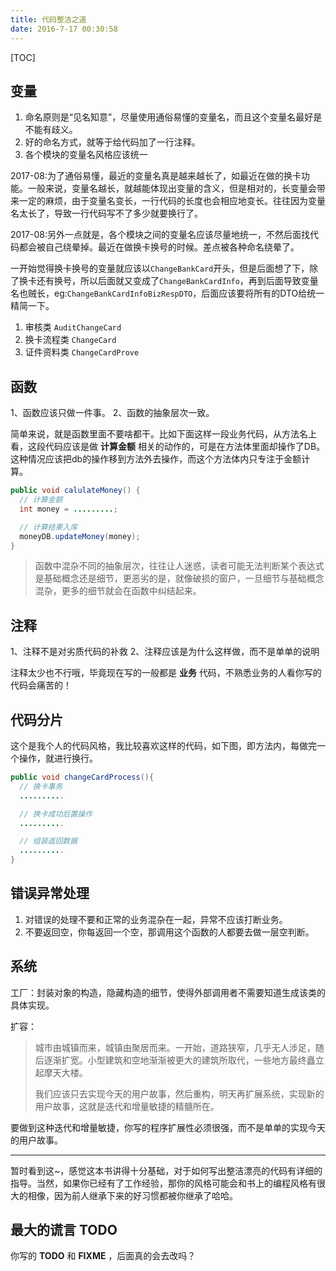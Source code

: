 ```yaml
---
title: 代码整洁之道
date: 2016-7-17 00:30:58
---
```


[TOC]

## 变量

1. 命名原则是“见名知意”，尽量使用通俗易懂的变量名，而且这个变量名最好是不能有歧义。
2. 好的命名方式，就等于给代码加了一行注释。
3. 各个模块的变量名风格应该统一

2017-08:为了通俗易懂，最近的变量名真是越来越长了，如最近在做的换卡功能。一般来说，变量名越长，就越能体现出变量的含义，但是相对的，长变量会带来一定的麻烦，由于变量名变长，一行代码的长度也会相应地变长。往往因为变量名太长了，导致一行代码写不了多少就要换行了。

2017-08:另外一点就是，各个模块之间的变量名应该尽量地统一，不然后面找代码都会被自己绕晕掉。最近在做换卡换号的时候。差点被各种命名绕晕了。

一开始觉得换卡换号的变量就应该以`ChangeBankCard`开头，但是后面想了下，除了换卡还有换号，所以后面就又变成了`ChangeBankCardInfo`，再到后面导致变量名也贼长，eg:`ChangeBankCardInfoBizRespDTO`，后面应该要将所有的DTO给统一精简一下。

1. 审核类 `AuditChangeCard`
2. 换卡流程类 `ChangeCard`
3. 证件资料类 `ChangeCardProve`

## 函数

1、函数应该只做一件事。
2、函数的抽象层次一致。

简单来说，就是函数里面不要啥都干。比如下面这样一段业务代码，从方法名上看，这段代码应该是做 **计算金额** 相关的动作的，可是在方法体里面却操作了DB。这种情况应该把db的操作移到方法外去操作，而这个方法体内只专注于金额计算。

```java
public void calulateMoney() {
  // 计算金额
  int money = .........;

  // 计算结果入库
  moneyDB.updateMoney(money);
}
```

> 函数中混杂不同的抽象层次，往往让人迷惑，读者可能无法判断某个表达式是基础概念还是细节，更恶劣的是，就像破损的窗户，一旦细节与基础概念混杂，更多的细节就会在函数中纠结起来。

## 注释

1、注释不是对劣质代码的补救
2、注释应该是为什么这样做，而不是单单的说明

注释太少也不行哦，毕竟现在写的一般都是 **业务** 代码，不熟悉业务的人看你写的代码会痛苦的！

## 代码分片

这个是我个人的代码风格，我比较喜欢这样的代码，如下图，即方法内，每做完一个操作，就进行换行。

```java
public void changeCardProcess(){
  // 换卡事务
  ..........

  // 换卡成功后置操作
  ..........

  // 组装返回数据
  ..........
}
```

## 错误异常处理

1. 对错误的处理不要和正常的业务混杂在一起，异常不应该打断业务。
2. 不要返回空，你每返回一个空，那调用这个函数的人都要去做一层空判断。

## 系统

工厂：封装对象的构造，隐藏构造的细节，使得外部调用者不需要知道生成该类的具体实现。

扩容：

> 城市由城镇而来，城镇由聚居而来。一开始，道路狭窄，几乎无人涉足，随后逐渐扩宽。小型建筑和空地渐渐被更大的建筑所取代，一些地方最终矗立起摩天大楼。
>
> 我们应该只去实现今天的用户故事，然后重构，明天再扩展系统，实现新的用户故事，这就是迭代和增量敏捷的精髓所在。

要做到这种迭代和增量敏捷，你写的程序扩展性必须很强，而不是单单的实现今天的用户故事。

***

暂时看到这~，感觉这本书讲得十分基础，对于如何写出整洁漂亮的代码有详细的指导。当然，如果你已经有了工作经验，那你的风格可能会和书上的编程风格有很大的相像，因为前人继承下来的好习惯都被你继承了哈哈。

## 最大的谎言 TODO

你写的 **TODO** 和 **FIXME** ，后面真的会去改吗？
